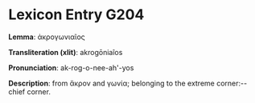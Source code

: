 # Lexicon Entry G204

**Lemma**: ἀκρογωνιαῖος

**Transliteration (xlit)**: akrogōniaîos

**Pronunciation**: ak-rog-o-nee-ah'-yos

**Description**:
from ἄκρον and γωνία; belonging to the extreme corner:--chief corner.
